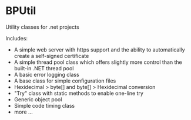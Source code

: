 # BPUtil
Utility classes for .net projects

Includes:
* A simple web server with https support and the ability to automatically create a self-signed certificate
* A simple thread pool class which offers slightly more control than the built-in .NET thread pool
* A basic error logging class
* A base class for simple configuration files
* Hexidecimal > byte[] and byte[] > Hexidecimal conversion
* "Try" class with static methods to enable one-line try
* Generic object pool
* Simple code timing class
* more ...

